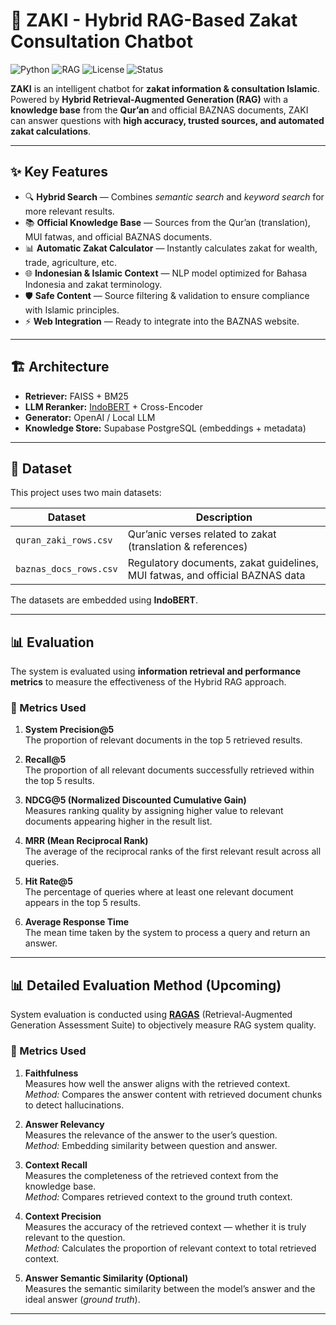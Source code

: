 # 🤖 ZAKI - Hybrid RAG-Based Zakat Consultation Chatbot

![Python](https://img.shields.io/badge/Python-3.10-blue?logo=python)
![RAG](https://img.shields.io/badge/LLM-RAG-orange?logo=openai)
![License](https://img.shields.io/badge/License-MIT-green)
![Status](https://img.shields.io/badge/Status-Development-yellow)

**ZAKI** is an intelligent chatbot for **zakat information & consultation Islamic**.  
Powered by **Hybrid Retrieval-Augmented Generation (RAG)** with a **knowledge base** from the **Qur’an** and official BAZNAS documents, ZAKI can answer questions with **high accuracy, trusted sources, and automated zakat calculations**.

---

## ✨ Key Features
- 🔍 **Hybrid Search** — Combines *semantic search* and *keyword search* for more relevant results.
- 📚 **Official Knowledge Base** — Sources from the Qur’an (translation), MUI fatwas, and official BAZNAS documents.
- 📊 **Automatic Zakat Calculator** — Instantly calculates zakat for wealth, trade, agriculture, etc.
- 🌐 **Indonesian & Islamic Context** — NLP model optimized for Bahasa Indonesia and zakat terminology.
- 🛡 **Safe Content** — Source filtering & validation to ensure compliance with Islamic principles.
- ⚡ **Web Integration** — Ready to integrate into the BAZNAS website.

---

## 🏗 Architecture
- **Retriever:** FAISS + BM25
- **LLM Reranker:** [IndoBERT](https://huggingface.co/indobenchmark/indobert-base-p2) + Cross-Encoder
- **Generator:** OpenAI / Local LLM
- **Knowledge Store:** Supabase PostgreSQL (embeddings + metadata)

---

## 📂 Dataset
This project uses two main datasets:

| Dataset                | Description |
|------------------------|-------------|
| `quran_zaki_rows.csv`  | Qur’anic verses related to zakat (translation & references) |
| `baznas_docs_rows.csv` | Regulatory documents, zakat guidelines, MUI fatwas, and official BAZNAS data |

The datasets are embedded using **IndoBERT**.

---

## 📊 Evaluation
The system is evaluated using **information retrieval and performance metrics** to measure the effectiveness of the Hybrid RAG approach.

### 📏 Metrics Used
1. **System Precision@5**  
   The proportion of relevant documents in the top 5 retrieved results.

2. **Recall@5**  
   The proportion of all relevant documents successfully retrieved within the top 5 results.

3. **NDCG@5 (Normalized Discounted Cumulative Gain)**  
   Measures ranking quality by assigning higher value to relevant documents appearing higher in the result list.

4. **MRR (Mean Reciprocal Rank)**  
   The average of the reciprocal ranks of the first relevant result across all queries.

5. **Hit Rate@5**  
   The percentage of queries where at least one relevant document appears in the top 5 results.

6. **Average Response Time**  
   The mean time taken by the system to process a query and return an answer.
   
---

## 📊 Detailed Evaluation Method (Upcoming)
System evaluation is conducted using **[RAGAS](https://github.com/explodinggradients/ragas)** (Retrieval-Augmented Generation Assessment Suite) to objectively measure RAG system quality.

### 📏 Metrics Used
1. **Faithfulness**  
   Measures how well the answer aligns with the retrieved context.  
   *Method:* Compares the answer content with retrieved document chunks to detect hallucinations.

2. **Answer Relevancy**  
   Measures the relevance of the answer to the user’s question.  
   *Method:* Embedding similarity between question and answer.

3. **Context Recall**  
   Measures the completeness of the retrieved context from the knowledge base.  
   *Method:* Compares retrieved context to the ground truth context.

4. **Context Precision**  
   Measures the accuracy of the retrieved context — whether it is truly relevant to the question.  
   *Method:* Calculates the proportion of relevant context to total retrieved context.

5. **Answer Semantic Similarity (Optional)**  
   Measures the semantic similarity between the model’s answer and the ideal answer (*ground truth*).

---

